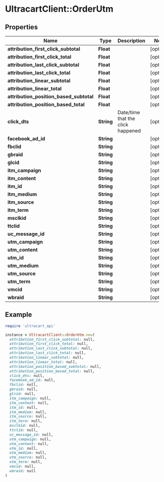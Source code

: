 # UltracartClient::OrderUtm

## Properties

| Name | Type | Description | Notes |
| ---- | ---- | ----------- | ----- |
| **attribution_first_click_subtotal** | **Float** |  | [optional] |
| **attribution_first_click_total** | **Float** |  | [optional] |
| **attribution_last_click_subtotal** | **Float** |  | [optional] |
| **attribution_last_click_total** | **Float** |  | [optional] |
| **attribution_linear_subtotal** | **Float** |  | [optional] |
| **attribution_linear_total** | **Float** |  | [optional] |
| **attribution_position_based_subtotal** | **Float** |  | [optional] |
| **attribution_position_based_total** | **Float** |  | [optional] |
| **click_dts** | **String** | Date/time that the click happened | [optional] |
| **facebook_ad_id** | **String** |  | [optional] |
| **fbclid** | **String** |  | [optional] |
| **gbraid** | **String** |  | [optional] |
| **glcid** | **String** |  | [optional] |
| **itm_campaign** | **String** |  | [optional] |
| **itm_content** | **String** |  | [optional] |
| **itm_id** | **String** |  | [optional] |
| **itm_medium** | **String** |  | [optional] |
| **itm_source** | **String** |  | [optional] |
| **itm_term** | **String** |  | [optional] |
| **msclkid** | **String** |  | [optional] |
| **ttclid** | **String** |  | [optional] |
| **uc_message_id** | **String** |  | [optional] |
| **utm_campaign** | **String** |  | [optional] |
| **utm_content** | **String** |  | [optional] |
| **utm_id** | **String** |  | [optional] |
| **utm_medium** | **String** |  | [optional] |
| **utm_source** | **String** |  | [optional] |
| **utm_term** | **String** |  | [optional] |
| **vmcid** | **String** |  | [optional] |
| **wbraid** | **String** |  | [optional] |

## Example

```ruby
require 'ultracart_api'

instance = UltracartClient::OrderUtm.new(
  attribution_first_click_subtotal: null,
  attribution_first_click_total: null,
  attribution_last_click_subtotal: null,
  attribution_last_click_total: null,
  attribution_linear_subtotal: null,
  attribution_linear_total: null,
  attribution_position_based_subtotal: null,
  attribution_position_based_total: null,
  click_dts: null,
  facebook_ad_id: null,
  fbclid: null,
  gbraid: null,
  glcid: null,
  itm_campaign: null,
  itm_content: null,
  itm_id: null,
  itm_medium: null,
  itm_source: null,
  itm_term: null,
  msclkid: null,
  ttclid: null,
  uc_message_id: null,
  utm_campaign: null,
  utm_content: null,
  utm_id: null,
  utm_medium: null,
  utm_source: null,
  utm_term: null,
  vmcid: null,
  wbraid: null
)
```

